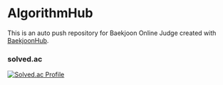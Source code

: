# AlgorithmHub
This is an auto push repository for Baekjoon Online Judge created with [BaekjoonHub](https://github.com/BaekjoonHub/BaekjoonHub).
<br>

### solved.ac
[![Solved.ac Profile](http://mazassumnida.wtf/api/v2/generate_badge?boj=gjdpdms)](https://solved.ac/gjdpdms)​
